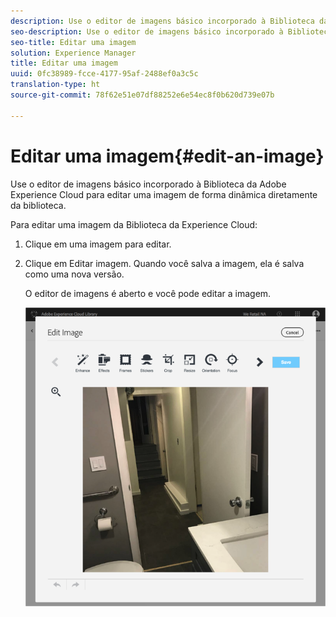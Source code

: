 ```yaml
---
description: Use o editor de imagens básico incorporado à Biblioteca da Adobe Experience Cloud para editar uma imagem de forma dinâmica diretamente da biblioteca.
seo-description: Use o editor de imagens básico incorporado à Biblioteca da Adobe Experience Cloud para editar uma imagem de forma dinâmica diretamente da biblioteca.
seo-title: Editar uma imagem
solution: Experience Manager
title: Editar uma imagem
uuid: 0fc38989-fcce-4177-95af-2488ef0a3c5c
translation-type: ht
source-git-commit: 78f62e51e07df88252e6e54ec8f0b620d739e07b

---
```



# Editar uma imagem{#edit-an-image}

Use o editor de imagens básico incorporado à Biblioteca da Adobe Experience Cloud para editar uma imagem de forma dinâmica diretamente da biblioteca.

Para editar uma imagem da Biblioteca da Experience Cloud:

1. Clique em uma imagem para editar.
1. Clique em Editar imagem. Quando você salva a imagem, ela é salva como uma nova versão.

   O editor de imagens é aberto e você pode editar a imagem.

   ![](assets/library_image_editor.png)

